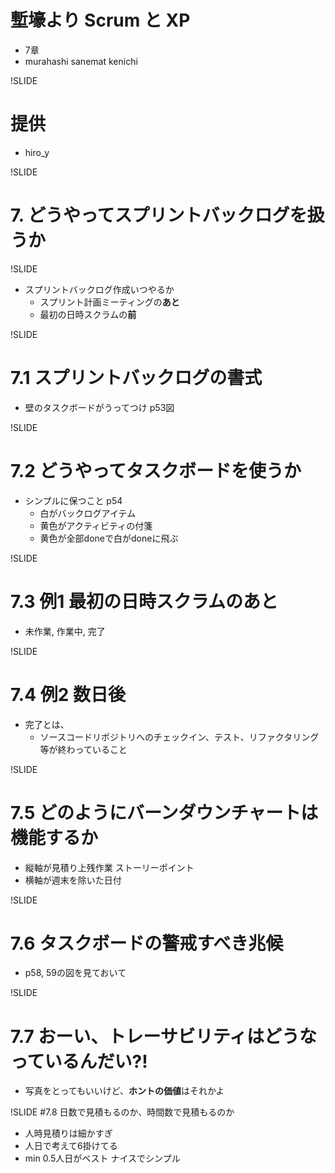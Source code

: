 # 塹壕より Scrum と XP
- 7章
- murahashi sanemat kenichi

!SLIDE
# 提供
- hiro_y

!SLIDE
# 7. どうやってスプリントバックログを扱うか

!SLIDE
- スプリントバックログ作成いつやるか
    - スプリント計画ミーティングの**あと**
    - 最初の日時スクラムの**前**

!SLIDE
# 7.1 スプリントバックログの書式
- 壁のタスクボードがうってつけ p53図

!SLIDE
# 7.2 どうやってタスクボードを使うか
- シンプルに保つこと p54
    - 白がバックログアイテム
    - 黄色がアクティビティの付箋
    - 黄色が全部doneで白がdoneに飛ぶ

!SLIDE
# 7.3 例1 最初の日時スクラムのあと
- 未作業, 作業中, 完了

!SLIDE
# 7.4 例2 数日後
- 完了とは、
    - ソースコードリポジトリへのチェックイン、テスト、リファクタリング等が終わっていること

!SLIDE
# 7.5 どのようにバーンダウンチャートは機能するか
- 縦軸が見積り上残作業 ストーリーポイント
- 横軸が週末を除いた日付

!SLIDE
# 7.6 タスクボードの警戒すべき兆候
- p58, 59の図を見ておいて

!SLIDE
# 7.7 おーい、トレーサビリティはどうなっているんだい?!
- 写真をとってもいいけど、**ホントの価値**はそれかよ

!SLIDE
#7.8 日数で見積もるのか、時間数で見積もるのか
- 人時見積りは細かすぎ
- 人日で考えて6掛けてる
- min 0.5人日がベスト ナイスでシンプル
